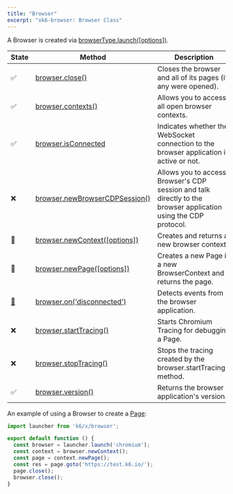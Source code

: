 ```yaml
---
title: "Browser"
excerpt: "xk6-browser: Browser Class"
---
```


A Browser is created via [browserType.launch([options])](/javascript-api/xk6-browser/browsertype/#browsertype-launch-options).

| State | Method                                                                                         | Description                                                                                                     |
| - | ---------------------------------------------------------------------------------------------- | --------------------------------------------------------------------------------------------------------------- |
| <span title="Implemented">✅</span> | [browser.close()](/javascript-api/xk6-browser/browser/close)                                   | Closes the browser and all of its pages (if any were opened).                                                   |
| <span title="Implemented">✅</span> | [browser.contexts()](/javascript-api/xk6-browser/browser/contexts)                             | Allows you to access all open browser contexts.                                                                 |
| <span title="Implemented">✅</span> | [browser.isConnected](/javascript-api/xk6-browser/browser/isconnected)                         | Indicates whether the WebSocket connection to the browser application is active or not.                         |
| <span title="Not implemented">❌</span> | [browser.newBrowserCDPSession()](/javascript-api/xk6-browser/browser/newbrowsercdpsession) | Allows you to access Browser's CDP session and talk directly to the browser application using the CDP protocol. |
| <span title="Work in progress">🚧</span> | [browser.newContext([options])](/javascript-api/xk6-browser/browser/newcontext/)               | Creates and returns a new browser context.                                                                      |
| <span title="Work in progress">🚧</span> | [browser.newPage([options])](/javascript-api/xk6-browser/browser/newpage)                      | Creates a new Page in a new BrowserContext and returns the page.                                                |
| <span title="Work in progress">[🚧](https://github.com/grafana/xk6-browser/issues/96)</span> | [browser.on('disconnected')](/javascript-api/xk6-browser/browser/on)                       | Detects events from the browser application. |
| <span title="Not implemented">❌</span> | [browser.startTracing()](/javascript-api/xk6-browser/browser/starttracing)                  | Starts Chromium Tracing for debugging a Page.                                                                   |
| <span title="Not implemented">❌</span> | [browser.stopTracing()](/javascript-api/xk6-browser/browser/stoptracing)                    | Stops the tracing created by the browser.startTracing() method.                                                 |
| <span title="Implemented">✅</span> | [browser.version()](/javascript-api/xk6-browser/browser/version)                               | Returns the browser application's version.                                                                      |

An example of using a Browser to create a [Page](/javascript-api/xk6-browser/page):

```javascript
import launcher from 'k6/x/browser';

export default function () {
  const browser = launcher.launch('chromium');
  const context = browser.newContext();
  const page = context.newPage();
  const res = page.goto('https://test.k6.io/');
  page.close();
  browser.close();
}
```
